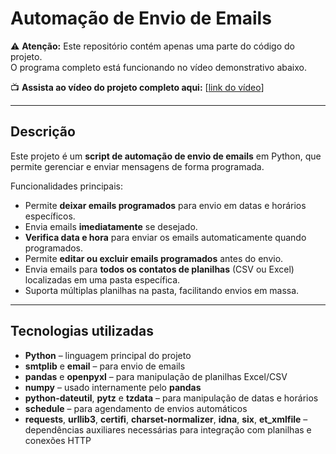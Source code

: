 # Automação de Envio de Emails

⚠️ **Atenção:** Este repositório contém apenas uma parte do código do projeto.  
O programa completo está funcionando no vídeo demonstrativo abaixo.

📺 **Assista ao vídeo do projeto completo aqui:** [[link do vídeo](https://youtu.be/6e_SPgRu8Bc)]

---

## Descrição

Este projeto é um **script de automação de envio de emails** em Python, que permite gerenciar e enviar mensagens de forma programada.  

Funcionalidades principais:

- Permite **deixar emails programados** para envio em datas e horários específicos.  
- Envia emails **imediatamente** se desejado.  
- **Verifica data e hora** para enviar os emails automaticamente quando programados.  
- Permite **editar ou excluir emails programados** antes do envio.  
- Envia emails para **todos os contatos de planilhas** (CSV ou Excel) localizadas em uma pasta específica.  
- Suporta múltiplas planilhas na pasta, facilitando envios em massa.

---

## Tecnologias utilizadas

- **Python** – linguagem principal do projeto  
- **smtplib** e **email** – para envio de emails  
- **pandas** e **openpyxl** – para manipulação de planilhas Excel/CSV  
- **numpy** – usado internamente pelo **pandas**  
- **python-dateutil**, **pytz** e **tzdata** – para manipulação de datas e horários  
- **schedule** – para agendamento de envios automáticos  
- **requests**, **urllib3**, **certifi**, **charset-normalizer**, **idna**, **six**, **et_xmlfile** – dependências auxiliares necessárias para integração com planilhas e conexões HTTP  


